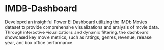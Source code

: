 # IMDB-Dashboard
Developed an insightful Power BI Dashboard utilizing the IMDb Movies dataset to provide comprehensive 
visualizations and analysis of movie data. Through interactive visualizations and dynamic filtering, the 
dashboard showcased key movie metrics, such as ratings, genres, revenue, release year, and box office 
performance.
